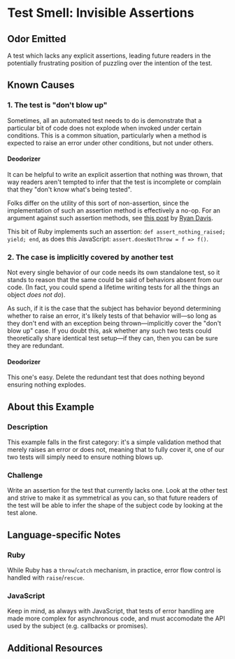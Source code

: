 # Test Smell: Invisible Assertions

## Odor Emitted

A test which lacks any explicit assertions, leading future readers in the
potentially frustrating position of puzzling over the intention of the test.

## Known Causes

### 1. The test is "don't blow up"

Sometimes, all an automated test needs to do is demonstrate that a particular
bit of code does not explode when invoked under certain conditions. This is
a common situation, particularly when a method is expected to raise an error
under other conditions, but not under others.

#### Deodorizer

It can be helpful to write an explicit assertion that nothing was thrown, that
way readers aren't tempted to infer that the test is incomplete or complain that
they "don't know what's being tested".

Folks differ on the utility of this sort of non-assertion, since the
implementation of such an assertion method is effectively a no-op. For an
argument against such assertion methods, see [this
post](http://www.zenspider.com/ruby/2012/01/assert_nothing_tested.html) by [Ryan
Davis](https://twitter.com/the_zenspider).

This bit of Ruby implements such an assertion:
`def assert_nothing_raised; yield; end`, as does this JavaScript:
`assert.doesNotThrow = f => f()`.

### 2. The case is implicitly covered by another test

Not every single behavior of our code needs its own standalone test, so it
stands to reason that the same could be said of behaviors absent from our code.
(In fact, you could spend a lifetime writing tests for all the things an object
_does not do_).

As such, if it is the case that the subject has behavior beyond determining
whether to raise an error, it's likely tests of that behavior will—so long as
they don't end with an exception being thrown—implicitly cover the "don't blow
up" case. If you doubt this, ask whether any such two tests could theoretically
share identical test setup—if they can, then you can be sure they are redundant.

#### Deodorizer

This one's easy. Delete the redundant test that does nothing beyond ensuring
nothing explodes.

## About this Example

### Description

This example falls in the first category: it's a simple validation method that
merely raises an error or does not, meaning that to fully cover it, one of our
two tests will simply need to ensure nothing blows up.

### Challenge

Write an assertion for the test that currently lacks one. Look at the other test
and strive to make it as symmetrical as you can, so that future readers of the
test will be able to infer the shape of the subject code by looking at the test
alone.

## Language-specific Notes

### Ruby

While Ruby has a `throw`/`catch` mechanism, in practice, error flow control
is handled with `raise`/`rescue`.

### JavaScript

Keep in mind, as always with JavaScript, that tests of error handling are made
more complex for asynchronous code, and must accomodate the API used by the
subject (e.g. callbacks or promises).

## Additional Resources

